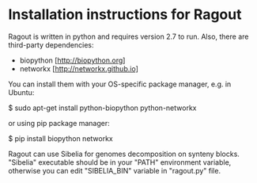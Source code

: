 Installation instructions for Ragout
====================================

Ragout is written in python and requires version 2.7 to run.
Also, there are third-party dependencies:

* biopython [http://biopython.org]
* networkx [http://networkx.github.io]

You can install them with your OS-specific package manager,
e.g. in Ubuntu:

$ sudo apt-get install python-biopython python-networkx

or using pip package manager:

$ pip install biopython networkx

Ragout can use Sibelia for genomes decomposition on synteny blocks.
"Sibelia" executable should be in your "PATH" environment variable,
otherwise you can edit "SIBELIA_BIN" variable in "ragout.py" file. 
